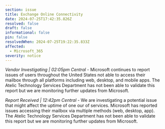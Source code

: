 ```yaml
---
section: issue
title: Exchange Online Connectivity
date: 2024-07-25T17:42:35.826Z
resolved: false
draft: false
informational: false
pin: false
resolvedWhen: 2024-07-25T19:22:35.833Z
affected:
  - Microsoft_365
severity: notice
---
```

*Vendor Investigating | 02:05pm Central* - Microsoft continues to report issues of users throughout the United States not able to access their mailbox through all platforms including web, desktop, and mobile apps. The Atelic Technology Services Department has not been able to validate this report but we are monitoring further updates from Microsoft.

*Report Received | 12:42pm Central* - We are investigating a potential issue that might affect the uptime of one our of services. Microsoft has reported issues accessing their mailbox via multiple methods (web, desktop, app). The Atelic Technology Services Department has not been able to validate this report but we are monitoring further updates from Microsoft.